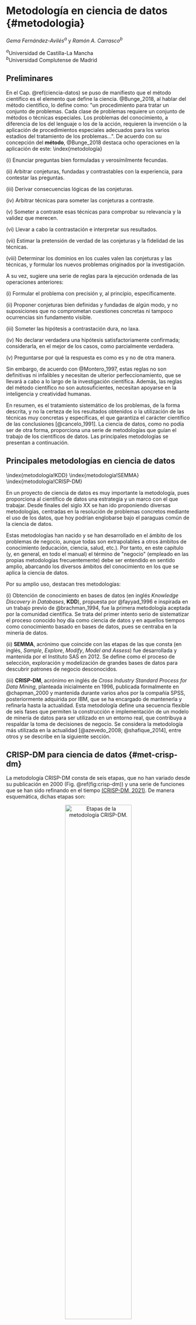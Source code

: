 

# Metodología en ciencia de datos {#metodologia}

*Gema Fernández-Avilés*$^{a}$ y *Ramón A. Carrasco*$^{b}$

$^{a}$Universidad de Castilla-La Mancha  
$^{b}$Universidad Complutense de Madrid


## Preliminares

En el Cap. \@ref(ciencia-datos) se puso de manifiesto que el método científico es el elemento
que define la ciencia.  @Bunge_2018, al hablar del método científico, lo define como: "un procedimiento para
tratar un conjunto de problemas. Cada clase de problemas requiere un conjunto de métodos o
técnicas especiales. Los problemas del conocimiento, a diferencia de los del lenguaje o los de
la acción, requieren la invención o la aplicación de procedimientos especiales adecuados para
los varios estadios del tratamiento de los problemas...". De acuerdo con su concepción del
**método**, @Bunge_2018 destaca ocho operaciones en la aplicación de este:
\index{metodología}

(i) Enunciar preguntas bien formuladas y verosímilmente fecundas.

(ii) Arbitrar conjeturas, fundadas y contrastables con la experiencia, para contestar las preguntas.

(iii) Derivar consecuencias lógicas de las conjeturas.

(iv) Arbitrar técnicas para someter las conjeturas a contraste.

(v) Someter a contraste esas técnicas para comprobar su relevancia y la validez que merecen.

(vi) Llevar a cabo la contrastación e interpretar sus resultados.

(vii) Estimar la pretensión de verdad de las conjeturas y la fidelidad de las técnicas.

(viii) Determinar los dominios en los cuales valen las conjeturas y las técnicas, y formular los
nuevos problemas originados por la investigación.

A su vez, sugiere una serie de reglas para la ejecución ordenada de las operaciones anteriores:

(i) Formular el problema con precisión y, al principio, específicamente.

(ii) Proponer conjeturas bien definidas y fundadas de algún modo, y no suposiciones que no
comprometan cuestiones concretas ni tampoco ocurrencias sin fundamento visible.

(iii) Someter las hipótesis a contrastación dura, no laxa.

(iv) No declarar verdadera una hipótesis satisfactoriamente confirmada; considerarla, en el
mejor de los casos, como parcialmente verdadera.

(v) Preguntarse por qué la respuesta es como es y no de otra manera.


Sin embargo, de acuerdo con @Montero_1997, estas reglas no son definitivas ni infalibles y necesitan de
ulterior perfeccionamiento, que se llevará a cabo a lo largo de la investigación científica. Además,
las reglas del método científico no son autosuficientes, necesitan apoyarse en la inteligencia y
creatividad humanas.

En resumen, es el tratamiento sistemático de los problemas, de la forma descrita, y no la certeza
de los resultados obtenidos o la utilización de las técnicas muy concretas y específicas, el que
garantiza el carácter científico de las conclusiones [@cancelo_1991]. La ciencia de datos, como no podía ser
de otra forma, proporciona una serie de metodologías que guían el trabajo de los científicos de
datos. Las principales metodologías se presentan a continuación.



## Principales metodologías en ciencia de datos

\index{metodología!KDD} \index{metodología!SEMMA}
\index{metodología!CRISP-DM}

En un proyecto de ciencia de datos es muy importante la metodología, pues proporciona al
científico de datos una estrategia y un marco con el que trabajar. Desde finales del siglo XX se
han ido proponiendo diversas metodologías, centradas en la resolución de problemas concretos
mediante el uso de los datos, que hoy podrían englobarse bajo el paraguas común de la ciencia de
datos.

Estas metodologías han nacido y se han desarrollado en el ámbito de los problemas de negocio,
aunque todas son extrapolables a otros ámbitos de conocimiento (educación, ciencia, salud,
etc.). Por tanto, en este capítulo (y, en general, en todo el manual)
el término de "negocio" (empleado en las propias metodologías
frecuentemente) debe ser entendido en sentido amplio, abarcando los diversos ámbitos del
conocimiento en los que se aplica la ciencia de datos.


Por su amplio uso, destacan tres metodologías: 

(i) Obtención de conocimiento en bases de datos (en inglés *Knowledge Discovery in Databases*, **KDD**), propuesta
por @fayyad_1996 e inspirada en un trabajo previo de @brachman_1994, fue
la primera metodología aceptada por la comunidad científica. Se trata
del primer intento serio de sistematizar el proceso conocido hoy día como ciencia de datos y en
aquellos tiempos como conocimiento basado en bases de datos, pues se centraba en la minería
de datos. 

(ii) **SEMMA**, acrónimo que coincide con las etapas de las que consta (en inglés,
*Sample*, *Explore*, *Modify*, *Model  and Assess*) fue desarrollada y mantenida
por el Instituto SAS en 2012. Se define como el proceso de selección, exploración y modelización de grandes
bases de datos para descubrir patrones de negocio desconocidos.

(iii) **CRISP-DM**, acrónimo en inglés de *Cross Industry Standard Process for Data Mining*, planteada
inicialmente en 1996, publicada formalmente en @chapman_2000 y mantenida durante varios años por
la compañía SPSS, posteriormente adquirida por IBM, que se ha encargado de mantenerla y
refinarla hasta la actualidad. Esta metodología define una secuencia flexible de
seis fases que permiten la construcción e implementación de un modelo de minería de datos para
ser utilizado en un entorno real, que contribuya a respaldar la toma de decisiones de negocio.
Se considera la metodología más utilizada en la actualidad [@azevedo_2008; @shafique_2014], entre otros y
se describe en la siguiente sección.



## CRISP-DM para ciencia de datos {#met-crisp-dm}

La metodología CRISP-DM consta de seis etapas, que no han variado desde su publicación en
2000 (Fig. \@ref(fig:crisp-dm)) y una serie de funciones que se han sido refinando en el tiempo
[(CRISP-DM, 2021)](https://www.ibm.com/docs/es/spss-modeler/saas?topic=dm-crisp-help-overview).
De manera esquemática, dichas etapas son:

<div class="figure" style="text-align: center">
<img src="img/crisp-dm2.png" alt="Etapas de la metodología CRISP-DM." width="60%" />
<p class="caption">(\#fig:crisp-dm)Etapas de la metodología CRISP-DM.</p>
</div>

1.  **Entendimiento del negocio**. Fundamental para el éxito del mismo.
    Consta de cuatro fases:

    -   *Determinación de los objetivos de negocio*, consensuados
        previamente con la organización. Es importante fijar los *key
        performance indicators* (KPI) que permitan medir fidedignamente el
        grado de consecución de dichos objetivos.

    -   *Evaluación de la situación actual*. Inventariar las fuentes de datos que
        estarán disponibles, los recursos materiales y humanos con los que se podrá contar,
        los factores de riesgo y el plan de contingencia para los mismos.

    -   *Determinación de los objetivos del proyecto*,  que debe alinearse con el correspondiente
        rendimiento de los modelos (por ejemplo, cuál debe de ser su nivel de precisión).


    -   *Plan del proyecto*, con los procesos a realizar y recursos
        asignados.

2.  **Comprensión de los datos**. Consta de cuatro fases que giran en torno a los datos:


    -   *Recopilación*, tanto de datos internos como externos a la organización. Esta fase
    incluye, si es necesario, la obtención de datos adicionales, y el etiquetado de casos no
    clasificados con anterioridad.

    - *Descripción*, especificando aspectos como la cantidad de datos disponibles,
    anticipando posibles problemas de rendimiento en el modelado posterior, tipología de las
    variables (numéricas, categóricas, booleanas, etc.),
    codificación de las mismas (especialmente para las categóricas), etc.

    -   *Exploración*,  a tavés del análisis exploratorio de datos (AED). Esta tarea ayuda a
    formular hipótesis sobre los datos y dirige las posteriores etapas de preparación y modelado.

    -   *Verificación de la calidad*, detectando problemas como la existencia de valores perdidos, errores en
    datos (por ejemplo, tipográficos), errores de las mediciones (datos que son correctos
    pero que están expresados en unidades de medida incorrectas), incoherencias en la
    codificación (especialmente en las variables categóricas).

3.  **Preparación de los datos**. Esta etapa del proyecto suele ser la que requiere más tiempo y esfuerzo (frecuentemente más del 70 %). Consta de cinco fases:

    -   *Selección:* se toman decisiones sobre los casos o filas que hay que seleccionar y sobre
    los atributos (variables) o columnas que hay que incluir.

    -   *Limpieza:* si en la subfase de verificación de la calidad de los datos se han detectado problemas, hay que subsanarlos. Los valores perdidos se pueden excluir o interpolar; los errores en los datos se pueden corregir con algún esquema lógico o manualmente; si hubiera incoherencias en la codificación se podría llevar a cabo una recodificación que sustituyese a la codificación original.


    -   *Construcción*: a partir de los datos ya disponibles, de nuevos atributos (variables) o columnas y de nuevas filas o registros.

    -   *Integración*: necesaria para construir un concepto de negocio unificado (por ejemplo, el concepto de cliente) si se han usado diversas fuentes (tíquet de compra y registros de cliente). La fusión de columnas con algunas claves en común (*join*), adición de filas con las columnas en común (*union*), la agrupación, etc., se utilizan frecuentemente.

    -   *Formateo*: orientada a las necesidades de los modelos que se usarán posteriormente. La conversión de variables categóricas a numéricas (usando técnicas de *one hot encoding*) o viceversa, la normalización (usando normalizaciones *min-max* o *z-score*), etc., son tareas comunes en esta etapa.



(iv) **Modelado**: se trata de que los modelos ingieran dichos datos y aprendan de ellos, de forma
automática, cómo resolver el problema de negocio planteado mediante técnicas, especialmente
de *machine learning*. Las subfases de las que consta esta fase son:

     -   *Selección de técnicas de modelado*, si se va a usar *machine learning* supervisado o no supervisado y, especifícamente, el tipo de algoritmos a usar en cada una de estas técnicas. Por supuesto, se tienen en cuenta los requisitos fijados en la primera fase, la cantidad y tipo de datos de los que se dispone, los requisitos concretos de cada modelo, etc.

     -   *Generación de un diseño de comprobación*, a través de medidas
         y criterios de bondad del modelo: el área bajo la curva ROC, el criterio de información de Akaike (AIC), el coeficiente de determinación lineal ($R^2$), la matriz de confusión, etc.

     -   *Generación de modelos*, que se entrenan oportunamente para seleccionar, posteriormente, el más adecuado.

     -   *Validación del modelo*, en función de los modelos generados y del plan de pruebas especificado.

(v) **Evaluación**.  Se debe comprobar que el modelo final generado cumple las expectativas de
negocio especificadas en la primera fase. Hay que hacer hincapié en este aspecto ya que se
suele confundir en la práctica esta fase de evaluación con la subfase de la anterior etapa
de validación del modelo. Ahora la evaluación se lleva a cabo desde el punto de vista del negocio.
Así, por ejemplo, cabe plantearse si con el modelo elegido se pueden alcanzar las metas de
negocio especificadas y medidas con los correspondientes KPIs. Tras esta evaluación de los
resultados del modelo se abre un proceso de revisión que permitirá valorar si 
cumple las expectativas o se tiene que volver a etapas anteriores.


(vi) **Implementación**. El conocimiento obtenido con el modelado es puesto en valor en esta
fase de cara a satisfacer los objetivos de negocio planteados en el proyecto. Este despliegue
depende mucho del tipo de proyecto que se esté realizando, aunque generalmente incluye
las actividades siguientes:


     -   *Planificación del despliegue*: del modelado y/o del
         conocimiento obtenido.

     -   *Planificación del control y del mantenimiento*. Así, por ejemplo, hay que verificar que el modelo está cumpliendo con las expectativas para las que se ha desarrollado, comprobar si hay que reentrenarlo o sustituirlo por otro, etc.

     -   *Creación del informe final*: para comunicar los resultados del proyecto y los pasos siguientes.

     -   *Revisión final del proyecto*: donde se establecen las conclusiones finales y se formalizan las lecciones aprendidas para incorporarlas a futuros proyectos de ciencia de datos.


Para concluir, cabe subrayar que, aunque son varias las metodologías propuestas, CRISP-DM
es la más completa, la más desarrollada y, además, puede ser implementada, como
todas las propuestas en la literatura, mediante el lenguaje **R**.

::: {.infobox_resume data-latex=""}
### Resumen {-}

- El método científico es el elemento clave en la definición de ciencia.

- @Bunge_2018 establece una serie de reglas y características para la correcta aplicación de la metodología científica. En un proyecto de ciencia de datos es muy importante la metodología, pues proporciona al
científico de datos una estrategia y un marco en el que trabajar. Entre ellas destaca
el CRISP-DM como la más aceptada y utilizada por las empresas y científicos.

- El CRISP-DM se basa en la organización flexible de seis pilares: entendimiento del negocio, compresión de los
datos, preparación de los datos, modelado, evaluación e implementación.
:::
